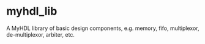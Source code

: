 # myhdl_lib
A MyHDL library of basic design components, e.g. memory, fifo, multiplexor, de-multiplexor, arbiter, etc.
